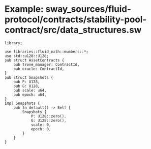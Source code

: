 # Example: sway_sources/fluid-protocol/contracts/stability-pool-contract/src/data_structures.sw

```sway
library;

use libraries::fluid_math::numbers::*;
use std::u128::U128;
pub struct AssetContracts {
    pub trove_manager: ContractId,
    pub oracle: ContractId,
}
pub struct Snapshots {
    pub P: U128,
    pub G: U128,
    pub scale: u64,
    pub epoch: u64,
}
impl Snapshots {
    pub fn default() -> Self {
        Snapshots {
            P: U128::zero(),
            G: U128::zero(),
            scale: 0,
            epoch: 0,
        }
    }
}

```
